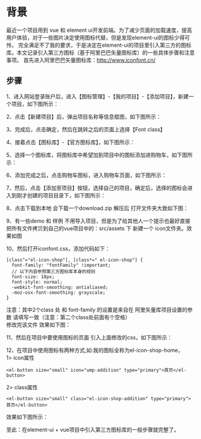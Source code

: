 # 背景
最近一个项目用到 vue 和 element ui开发前端。为了减少页面的加载速度，提高用户体验，对于一些图片决定使用图标代替，但是发现element-ui的图标少得可怜，
完全满足不了我的要求，于是决定在element-ui的项目里引入第三方的图标库。本文记录引入第三方图标（基于阿里巴巴矢量图标库）的一些具体步骤和注意事项。
首先进入阿里巴巴矢量图标库：http://www.iconfont.cn/

## 步骤
1、进入网站登录账户后，进入【图标管理】-【我的项目】-【添加项目】，新建一个项目，如下图所示：<br>

2、点击【新建项目】后，弹出项目名称等信息框图，如下图所示：<br>

3、完成后，点击确定，然后在跳转之后的页面上选择【Font class】

4、接着点击【图标库】-【官方图标库】，如下图所示：<br>

5、选择一个图标库，将图标库中希望加到项目中的图标添加进购物车，如下图所示：<br>

6、添加完成之后，点击购物车图标，进入购物车页面，如下图所示：<br>

7、然后，点击【添加至项目】按钮，选择自己的项目，确定后，选择的图标会进入到刚才创建的项目目录下，如下图所示：<br>

8、点击下载到本地 会下载一个download.zip 解压后 打开文件夹大致如下图：<br>

9、有一些demo 和 样例 不用导入项目，但是为了给其他人一个提示也最好直接把所有文件拷贝到自己的vue项目中的：src/assets 下 新建一个 icon文件夹。效果如图<br>

10、然后打开iconfont.css，添加代码如下：<br>
```
[class^="el-icon-shop"], [class*=" el-icon-shop"] {
  font-family: "fontFamily" !important;
  // 以下内容参照第三方图标库本身的规则
  font-size: 18px;
  font-style: normal;
  -webkit-font-smoothing: antialiased;
  -moz-osx-font-smoothing: grayscale;
}
```

注意：其中2个class 处 和 font-family 的设置是来自在 阿里矢量库项目设置的参数 请填写一致（注意：第二个class处前面有个空格）<br>
修改完该文件 效果如下图：<br>

11、然后在项目中要使用图标的页面 引入上面修改的css，如下图所示：<br>

12、在项目中使用图标有两种方式,如:我的图标全称为el-icon-shop-home，<br>
1> icon属性<br>
```
<el-button size="small" icon="ump-addition" type="primary">首页</el-button>
```
2> class属性<br>
```
<el-button size="small" class="el-icon-shop-addition" type="primary">首页</el-button>
```
效果如下图所示：<br>

至此：在element-ui + vue项目中引入第三方图标库的一般步骤就完整了。






